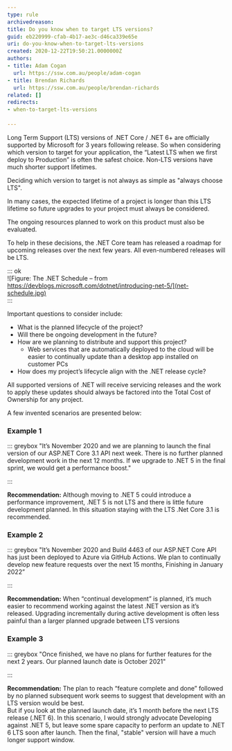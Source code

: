 ```yaml
---
type: rule
archivedreason: 
title: Do you know when to target LTS versions?
guid: eb220999-cfab-4b17-ae3c-d46ca339e65e
uri: do-you-know-when-to-target-lts-versions
created: 2020-12-22T19:50:21.0000000Z
authors:
- title: Adam Cogan
  url: https://ssw.com.au/people/adam-cogan
- title: Brendan Richards
  url: https://ssw.com.au/people/brendan-richards
related: []
redirects:
- when-to-target-lts-versions

---
```


Long Term Support (LTS) versions of .NET Core / .NET 6+ are officially supported by Microsoft for 3 years following release.
So when considering which version to target for your application, the “Latest LTS when we first deploy to Production” is often the safest choice.
Non-LTS versions have much shorter support lifetimes.

<!--endintro-->

Deciding which version to target is not always as simple as "always choose LTS".

In many cases, the expected lifetime of a project is longer than this LTS lifetime so future upgrades to your project must always be considered.

The ongoing resources planned to work on this product must also be evaluated.

To help in these decisions,  the .NET Core team has released a roadmap for upcoming releases over the next few years. All even-numbered releases will be LTS.

::: ok  
![Figure: The .NET Schedule – from        https://devblogs.microsoft.com/dotnet/introducing-net-5/](net-schedule.jpg)  
:::  

Important questions to consider include:

* What is the planned lifecycle of the project?
* Will there be ongoing development in the future?
* How are we planning to distribute and support this project?
    * Web services that are automatically deployed to the cloud will be easier to continually update than a desktop app installed on customer PCs
* How does my project’s lifecycle align with the .NET release cycle?


All supported versions of .NET will receive servicing releases and the work to apply these updates should always be factored into the Total Cost of Ownership for any project.

A few invented scenarios are presented below:

###  Example 1



::: greybox
"It’s November 2020 and we are planning to launch the final version of our ASP.NET Core 3.1 API next week. There is no further planned development work in the next 12 months. If we upgrade to .NET 5 in the final sprint, we would get a performance boost."

:::

 **Recommendation:** 
Although moving to .NET 5 could introduce a performance improvement, .NET 5 is not LTS and there is little future development planned. In this situation staying with the LTS .Net Core 3.1 is recommended.

### Example 2



::: greybox
"It’s November 2020 and Build 4463 of our ASP.NET Core API has just been deployed to Azure via GitHub Actions. We plan to continually develop new feature requests over the next 15 months, Finishing in January 2022”

:::

 **Recommendation:** 
When “continual development” is planned, it’s much easier to recommend working against the latest .NET version as it’s released. Upgrading incrementally during active development is often less painful than a larger planned upgrade between LTS versions 

### Example 3


::: greybox
"Once finished, we have no plans for further features for the next 2 years. Our planned launch date is October 2021"

:::

 **Recommendation:** 
The plan to reach “feature complete and done” followed by no planned subsequent work seems to suggest that development with an LTS version would be best.     
But if you look at the planned launch date, it’s 1 month before the next LTS release (.NET 6).
In this scenario, I would strongly advocate Developing against .NET 5, but leave some spare capacity to perform an update to  .NET 6 LTS soon after launch. 
Then the final, "stable" version will have a much longer support window.
